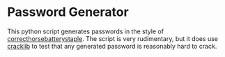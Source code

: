 Password Generator
==================

This python script generates passwords in the style of 
[correcthorsebatterystaple](https://xkcd.com/936/). The script is very
rudimentary, but it does use [cracklib](https://github.com/cracklib/cracklib)
to test that any generated password is reasonably hard to crack.
